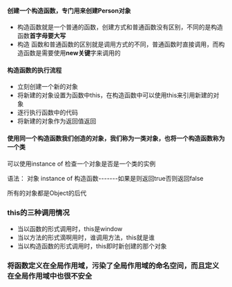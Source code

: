 #### 创建一个构造函数，专门用来创建Person对象

* 构造函数就是一个普通的函数，创建方式和普通函数没有区别，不同的是构造函数**首字母要大写**
* 构造 函数和普通函数的区别就是调用方式的不同，普通函数时直接调用，而构造函数是需要使用**new关键**字来调用的

#### 构造函数的执行流程

* 立刻创建一个新的对象
* 将新建的对象设置为函数中this，在构造函数中可以使用this来引用新建的对象
* 逐行执行函数中的代码
* 将新建的对象作为返回值返回

#### 使用同一个构造函数我们创造的对象，我们称为一类对象，也将一个构造函数称为一个类

可以使用instance of 检查一个对象是否是一个类的实例

语法： 对象 instance of 构造函数-------如果是则返回true否则返回false

所有的对象都是Object的后代

### this的三种调用情况

* 当以函数的形式调用时，this是window
* 当以方法的形式滴啊用时，谁调用方法，this就是谁
* 当以构造函数的形式调用时，this即时新创建的那个对象

### 将函数定义在全局作用域，污染了全局作用域的命名空间，而且定义在全局作用域中也很不安全



